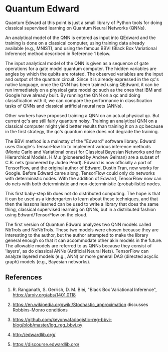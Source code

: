 # Quantum Edward

Quantum Edward at this point is just a small library of Python tools for 
doing classical supervised learning on Quantum Neural Networks (QNNs). 

An analytical model of the QNN is entered as input into QEdward and the training
is done on a classical computer, using training data already available (e.g., 
MNIST), and using the famous BBVI (Black Box Variational Inference) method 
described in Reference 1 below. 

The input analytical model of the QNN is given as a sequence of gate 
operations for a gate model quantum computer. The hidden variables are 
angles by which the qubits are rotated. The observed variables are the input 
and output of the quantum circuit. Since it is already expressed in the qc's 
native language, once the QNN has been trained using QEdward, it can be 
run immediately on a physical gate model qc such as the ones that IBM and 
Google have already built. By running the QNN on a qc and doing 
classification with it, we can compare the performance in classification 
tasks of QNNs and classical artificial neural nets (ANNs). 

Other workers have proposed training a QNN on an actual physical qc. But 
current qc's are still fairly quantum noisy. Training an analytical QNN on a 
classical computer might yield better results than training it on a qc 
because in the first strategy, the qc's quantum noise does not degrade the 
training. 

The BBVI method is a mainstay of the "Edward" software library. Edward uses 
Google's TensorFlow lib to implement various inference methods (Monte Carlo 
and Variational ones) for Classical Bayesian Networks and for Hierarchical 
Models. H.M.s (pioneered by Andrew Gelman) are a subset of C.B. nets 
(pioneered by Judea Pearl). Edward is now officially a part of TensorFlow, 
and the original author of Edward, Dustin Tran, now works for Google. Before 
Edward came along, TensorFlow could only do networks with deterministic 
nodes. With the addition of Edward, TensorFlow now can do nets with both 
deterministic and non-deterministic (probabilistic) nodes. 

This first baby-step lib does not do distributed computing. The hope is that 
it can be used as a kindergarten to learn about these techniques, and that 
then the lessons learned can be used to write a library that does the same 
thing, classical supervised learning on QNNs, but in a distributed fashion 
using Edward/TensorFlow on the cloud. 

The first version of Quantum Edward analyzes two QNN models called NbTrols 
and NoNbTrols. These two models were chosen because they are interesting to 
the author, but the author attempted to make the library general enough so 
that it can accommodate other akin models in the future. The allowable 
models are referred to as QNNs because they consist of 'layers', 
as do classical ANNs (Artificial Neural Nets). TensorFlow can analyze 
layered models (e.g., ANN) or more general DAG (directed acyclic graph) 
models (e.g., Bayesian networks). 


References
----------

1. R. Ranganath, S. Gerrish, D. M. Blei, "Black Box Variational
Inference", https://arxiv.org/abs/1401.0118

2. https://en.wikipedia.org/wiki/Stochastic_approximation
discusses Robbins-Monro conditions

3. https://github.com/keyonvafa/logistic-reg-bbvi-blog/blob/master/log_reg_bbvi.py

4. http://edwardlib.org/

5. https://discourse.edwardlib.org/


